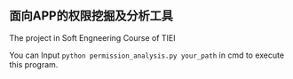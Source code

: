 ## 面向APP的权限挖掘及分析工具
The project in Soft Engneering Course of TIEI

You can Input  ```python permission_analysis.py your_path```  in cmd to execute this program.
